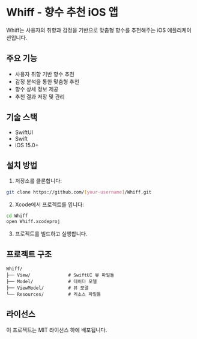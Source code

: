 # Whiff - 향수 추천 iOS 앱

Whiff는 사용자의 취향과 감정을 기반으로 맞춤형 향수를 추천해주는 iOS 애플리케이션입니다.

## 주요 기능

- 사용자 취향 기반 향수 추천
- 감정 분석을 통한 맞춤형 추천
- 향수 상세 정보 제공
- 추천 결과 저장 및 관리

## 기술 스택

- SwiftUI
- Swift
- iOS 15.0+

## 설치 방법

1. 저장소를 클론합니다:
```bash
git clone https://github.com/[your-username]/Whiff.git
```

2. Xcode에서 프로젝트를 엽니다:
```bash
cd Whiff
open Whiff.xcodeproj
```

3. 프로젝트를 빌드하고 실행합니다.

## 프로젝트 구조

```
Whiff/
├── View/              # SwiftUI 뷰 파일들
├── Model/             # 데이터 모델
├── ViewModel/         # 뷰 모델
└── Resources/         # 리소스 파일들
```

## 라이선스

이 프로젝트는 MIT 라이선스 하에 배포됩니다. 